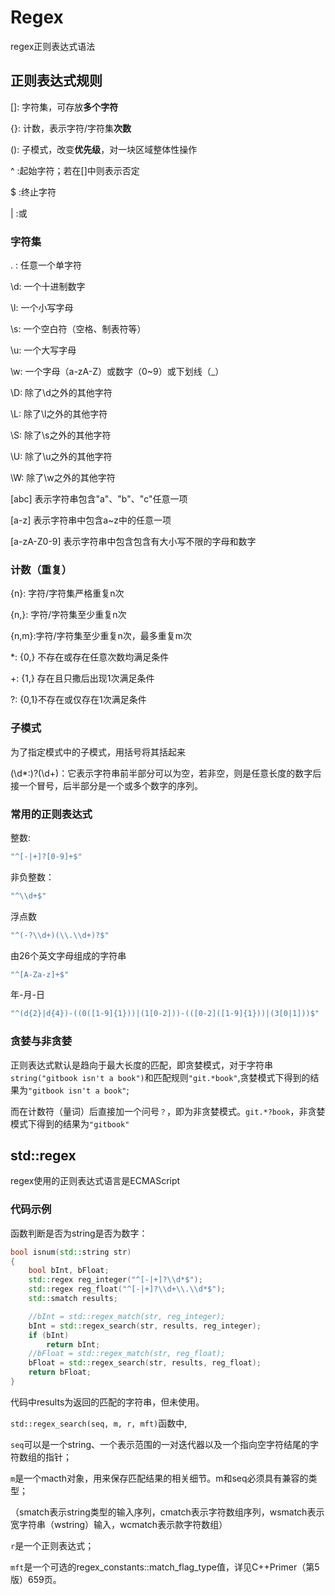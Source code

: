 # Regex

regex正则表达式语法

## 正则表达式规则

[]: 字符集，可存放**多个字符**

{}: 计数，表示字符/字符集**次数**

(): 子模式，改变**优先级**，对一块区域整体性操作

^ :起始字符；若在[]中则表示否定

$ :终止字符

\| :或

### 字符集

. : 任意一个单字符

\d: 一个十进制数字

\l: 一个小写字母

\s: 一个空白符（空格、制表符等）

\u: 一个大写字母

\w: 一个字母（a-zA-Z）或数字（0~9）或下划线（_）

\D: 除了\d之外的其他字符

\L: 除了\l之外的其他字符

\S: 除了\s之外的其他字符

\U: 除了\u之外的其他字符

\W: 除了\w之外的其他字符

[abc] 表示字符串包含"a"、"b"、"c"任意一项

[a-z] 表示字符串中包含a~z中的任意一项

[a-zA-Z0-9] 表示字符串中包含包含有大小写不限的字母和数字

### 计数（重复）

{n}:  字符/字符集严格重复n次

{n,}: 字符/字符集至少重复n次

{n,m}:字符/字符集至少重复n次，最多重复m次

*: {0,} 不存在或存在任意次数均满足条件

+: {1,} 存在且只撒后出现1次满足条件

?: {0,1}不存在或仅存在1次满足条件

### 子模式

  为了指定模式中的子模式，用括号将其括起来

(\d*:)?(\d+)：它表示字符串前半部分可以为空，若非空，则是任意长度的数字后接一个冒号，后半部分是一个或多个数字的序列。

### 常用的正则表达式

整数:

```C++
"^[-|+]?[0-9]+$"
```

非负整数：

```C++
"^\\d+$"
```

浮点数

```C++
"^(-?\\d+)(\\.\\d+)?$"　
```

由26个英文字母组成的字符串

```C++
"^[A-Za-z]+$"
```

年-月-日

```C++
"^(d{2}|d{4})-((0([1-9]{1}))|(1[0-2]))-(([0-2]([1-9]{1}))|(3[0|1]))$"
```

### 贪婪与非贪婪

正则表达式默认是趋向于最大长度的匹配，即贪婪模式，对于字符串`string("gitbook isn't a book")`和匹配规则`"git.*book"`,贪婪模式下得到的结果为`"gitbook isn't a book"`;

而在计数符（量词）后直接加一个问号`？`，即为非贪婪模式。`git.*?book`，非贪婪模式下得到的结果为`"gitbook"`

## std::regex

regex使用的正则表达式语言是ECMAScript

### 代码示例

函数判断是否为string是否为数字：

```C++
bool isnum(std::string str)
{
    bool bInt, bFloat;
    std::regex reg_integer("^[-|+]?\\d*$");
    std::regex reg_float("^[-|+]?\\d+\\.\\d*$");
    std::smatch results;

    //bInt = std::regex_match(str, reg_integer);
    bInt = std::regex_search(str, results, reg_integer);
    if (bInt)
        return bInt;
    //bFloat = std::regex_match(str, reg_float);
    bFloat = std::regex_search(str, results, reg_float);
    return bFloat;
}
```

代码中results为返回的匹配的字符串，但未使用。

`std::regex_search(seq, m, r, mft)`函数中,

`seq`可以是一个string、一个表示范围的一对迭代器以及一个指向空字符结尾的字符数组的指针；

`m`是一个macth对象，用来保存匹配结果的相关细节。m和seq必须具有兼容的类型；

（smatch表示string类型的输入序列，cmatch表示字符数组序列，wsmatch表示宽字符串（wstring）输入，wcmatch表示款字符数组）

`r`是一个正则表达式；

`mft`是一个可选的regex_constants::match_flag_type值，详见C++Primer（第5版）659页。
